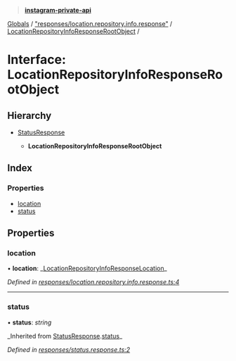 > **[instagram-private-api](../README.md)**

[Globals](../README.md) / ["responses/location.repository.info.response"](../modules/_responses_location_repository_info_response_.md) / [LocationRepositoryInfoResponseRootObject](_responses_location_repository_info_response_.locationrepositoryinforesponserootobject.md) /

# Interface: LocationRepositoryInfoResponseRootObject

## Hierarchy

- [StatusResponse](_responses_status_response_.statusresponse.md)

  - **LocationRepositoryInfoResponseRootObject**

## Index

### Properties

- [location](_responses_location_repository_info_response_.locationrepositoryinforesponserootobject.md#location)
- [status](_responses_location_repository_info_response_.locationrepositoryinforesponserootobject.md#status)

## Properties

### location

• **location**: _[LocationRepositoryInfoResponseLocation](\_responses_location_repository_info_response_.locationrepositoryinforesponselocation.md)\_

_Defined in [responses/location.repository.info.response.ts:4](https://github.com/realinstadude/instagram-private-api/blob/4ae8fec/src/responses/location.repository.info.response.ts#L4)_

---

### status

• **status**: _string_

_Inherited from [StatusResponse](\_responses_status_response_.statusresponse.md).[status](_responses_status_response_.statusresponse.md#status)\_

_Defined in [responses/status.response.ts:2](https://github.com/realinstadude/instagram-private-api/blob/4ae8fec/src/responses/status.response.ts#L2)_
